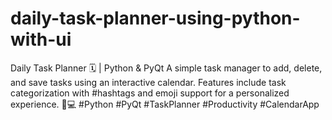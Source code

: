 # daily-task-planner-using-python-with-ui
Daily Task Planner 🗓️ | Python &amp; PyQt A simple task manager to add, delete, and save tasks using an interactive calendar. Features include task categorization with #hashtags and emoji support for a personalized experience. 📝💻  #Python #PyQt #TaskPlanner #Productivity #CalendarApp
